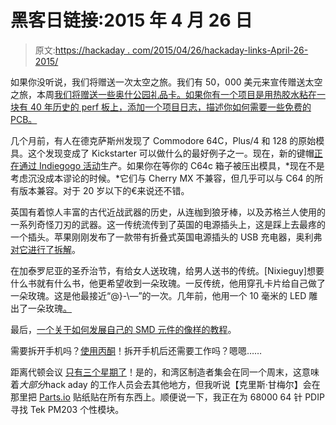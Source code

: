 # 黑客日链接:2015 年 4 月 26 日

> 原文:[https://hackaday . com/2015/04/26/hackaday-links-April-26-2015/](https://hackaday.com/2015/04/26/hackaday-links-april-26-2015/)

如果你没听说，我们将赠送一次太空之旅。我们有 50，000 美元来宣传赠送太空之旅，本周[我们将赠送一些奥什公园礼品卡。如果你有一个项目是用热胶水粘在一块有 40 年历史的 perf 板上，添加一个项目日志，描述你如何需要一些免费的 PCB。](http://hackaday.com/2015/04/24/50k-in-play-thirty-projects-will-win-custom-pcbs-this-week/)

几个月前，有人在德克萨斯州发现了 Commodore 64C，Plus/4 和 128 的原始模具。这个发现变成了 Kickstarter 可以做什么的最好例子之一。现在，新的键帽[正在通过 Indiegogo 活动](https://www.indiegogo.com/projects/brand-new-colored-keycaps-for-your-commodore-c64--2/x/8282552)生产。如果你在等你的 C64c 箱子被压出模具，*现在不是考虑沉没成本谬论的时候。*它们与 Cherry MX 不兼容，但几乎可以与 C64 的所有版本兼容。对于 20 岁以下的€来说还不错。

英国有着惊人丰富的古代近战武器的历史，从连枷到狼牙棒，以及苏格兰人使用的一系列奇怪刀刃的武器。这一传统流传到了英国的电源插头上，这是踩上去最疼的一个插头。苹果刚刚发布了一款带有折叠式英国电源插头的 USB 充电器，奥利弗[对它进行了拆解](http://oliver.st/blog/inside-apples-new-folding-usb-charger-uk-plug/)。

在加泰罗尼亚的圣乔治节，有给女人送玫瑰，给男人送书的传统。[Nixieguy]想要什么书就有什么书，他更希望收到一朵玫瑰。一反传统，他用穿孔卡片给自己做了一朵玫瑰。这是他最接近“@}-\—”的一次。几年前，他用一个 10 毫米的 LED 雕出了一朵玫瑰[。](https://hackaday.com/wp-content/uploads/2015/04/led-rose.jpg)

最后，[一个关于如何发展自己的 SMD 元件的像样的教程](https://www.youtube.com/watch?v=LsN-4-AWz0U)。

需要拆开手机吗？[使用丙酮](https://www.youtube.com/watch?v=yn9IF5zhLJo&feature=youtu.be)！拆开手机后还需要工作吗？嗯嗯……

距离代顿会议 [只有三个星期了](http://hamvention.org/)！是的，和湾区制造者集会在同一个周末，这意味着*大部分*hack aday 的工作人员会去其他地方，但我听说【克里斯·甘梅尔】会在那里把 [Parts.io](http://parts.io/) 贴纸贴在所有东西上。顺便说一下，我正在为 68000 64 针 PDIP 寻找 Tek PM203 个性模块。